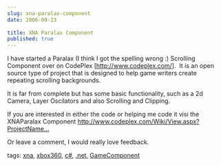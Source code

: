 ```yaml
---
slug: xna-paralax-component
date: 2006-09-23
 
title: XNA Paralax Component
published: true
---
```

<p>I have started a Paralax (I think I got the spelling wrong :) Scrolling Component over on CodePlex [<a href="http://www.codeplex.com/">http://www.codeplex.com/</a>].  It is an open source type of project that is designed to help game writers create repeating scrolling backgrounds.</p> <p>It is far from complete but has some basic functionality, such as a 2d Camera, Layer Oscilators and also Scrolling and Clipping.</p> <p>If you are interested in either the code or helping me code it visi the XNAParalax Component <a href="http://www.codeplex.com/Wiki/View.aspx?ProjectName=XnaParalax">http://www.codeplex.com/Wiki/View.aspx?ProjectName...</a></p> <p>Or leave a comment, I would really love feedback.</p> <p>tags: <a href="http://www.kinlan.co.uk/tag/xna" rel="tag">xna</a>, <a href="http://www.kinlan.co.uk/tag/xbox360" rel="tag">xbox360</a>, <a href="http://www.kinlan.co.uk/tag/c#" rel="tag">c#</a>, <a href="http://www.kinlan.co.uk/tag/.net" rel="tag">.net</a>, <a href="http://www.kinlan.co.uk/tag/GameComponent" rel="tag">GameComponent</a></p><div class="blogger-post-footer"><img class="posterous_download_image" src="https://blogger.googleusercontent.com/tracker/8109338-115902380210501000?l=www.kinlan.co.uk%2Findex.html" height="1" alt="" width="1" /></div>

